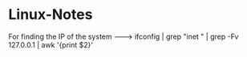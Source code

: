 # Linux-Notes
For finding the IP of the system ---> ifconfig | grep "inet " | grep -Fv 127.0.0.1 | awk '{print $2}'
